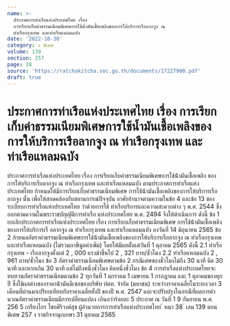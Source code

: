 ```yaml
---
name: >-
  ประกาศการท่าเรือแห่งประเทศไทย เรื่อง
  การเรียกเก็บค่าธรรมเนียมพิเศษการใช้น้ำมันเชื้อเพลิงของการให้บริการเรือลากจูง ณ
  ท่าเรือกรุงเทพ และท่าเรือแหลมฉบัง
date: '2022-10-30'
category: ง พิเศษ
volume: 139
section: 257
page: 38
source: 'https://ratchakitcha.soc.go.th/documents/17227900.pdf'
draft: true
---
```


# ประกาศการท่าเรือแห่งประเทศไทย เรื่อง การเรียกเก็บค่าธรรมเนียมพิเศษการใช้น้ำมันเชื้อเพลิงของการให้บริการเรือลากจูง ณ ท่าเรือกรุงเทพ และท่าเรือแหลมฉบัง

ประกาศการท่าเรือแห่งประเทศไทย เรื่อง การเรียกเก็บค่าธรรมเนียมพิเศษการใช้น้้ามันเชื้อเพลิง ของการให้บริการเรือลากจูง ณ ท่าเรือกรุงเทพ และท่าเรือแหลมฉบัง ตามประกาศการท่าเรือแห่งประเทศไทย ก้าหนดให้มีการเรียกเก็บค่าธรรมเนียมพิเศษ การใช้น้้ามันเชื้อเพลิงของการให้บริการเรือลากจูง นั้น เพื่อให้สอดคล้องกับสถานการณ์ปัจจุบัน อาศัยอ้านาจตามความในข้อ 4 และข้อ 13 ของระเบียบการท่าเรือแห่งประเทศไทย ว่าด้วยการใช้ ท่าเรือบริการและความสะดวกต่าง ๆ พ.ศ. 2544 ซึ่งออกตามความในพระราชบัญญัติการท่าเรือ แห่งประเทศไทย พ.ศ. 2494 จึงให้ด้าเนินการ ดังนี้ ข้อ 1 ยกเลิกประกาศการท่าเรือแห่งประเทศไทย เรื่อง การเรียกเก็บค่าธรรมเนียมพิเศษ การใช้น้้ามันเชื้อเพลิงของการให้บริการเรื อลากจูง ณ ท่าเรือกรุงเทพ และท่าเรือแหลมฉบัง ลงวันที่ 14 มิถุนายน 2565 ข้อ 2 ก้าหนดอัตราค่าธรรมเนียมพิเศษการใช้น้้ามันเชื้อเพลิงของการให้บริการเรือลากจูง ณ ท่าเรือกรุงเทพ และท่าเรือแหลมฉบัง (ไม่รวมภาษีมูลค่าเพิ่ม) โดยให้มีผลตั้งแต่วันที่ 1 ตุลาคม 2565 ดังนี้ 2.1 ท่าเรือกรุงเทพ - เรือลากจูงตั้งแต่ 2 , 000 แรงม้าขึ้นไป 2 , 321 บาท/ชั่วโมง 2.2 ท่าเรือแหลมฉบัง 2 , 961 บาท/ชั่วโมง ข้อ 3 อัตราค่าธรรมเนียมพิเศษตามข้อ 2 กรณีเศษของชั่วโมงไม่ถึง 30 นาที คิด 30 นาที และหากเกิน 30 นาที แต่ไม่ถึงหนึ่งชั่วโมง คิดหนึ่งชั่วโมง ข้อ 4 การท่าเรือแห่งประเทศไทยจะทบทวนอัตราค่าธรรมเนียมตามข้อ 2 ทุกวันที่ 1 มกราคม 1 เมษายน 1 กรกฎาคม และ 1 ตุลาคมของทุกปี ซึ่งใช้ผลต่างของราคาน้้ามันดีเซลของบริษัท ปตท. จ้ากัด (มหาชน) ระหว่างราคาเฉลี่ยในระยะเวลา 3 เดือนที่ผ่านมาเปรียบเทียบกับราคาเฉลี่ยทั้งปี ของปี พ.ศ. 2547 และจะปรับปรุงในกรณีที่ผลการค้านวณอัตราค่าธรรมเนียมมีการเปลี่ยนแปลง เกินกว่าร้อยละ 5 ประกาศ ณ วันที่ 1 9 กันยายน พ.ศ. 256 5 เกรียงไกร ไชยศิริวงศ์สุข ผู้อ้านวยการการท่าเรือแห่งประเทศไทย ้ หนา 38 ่ เลม 139 ตอนพิเศษ 257 ง ราชกิจจานุเบกษา 31 ตุลาคม 2565

